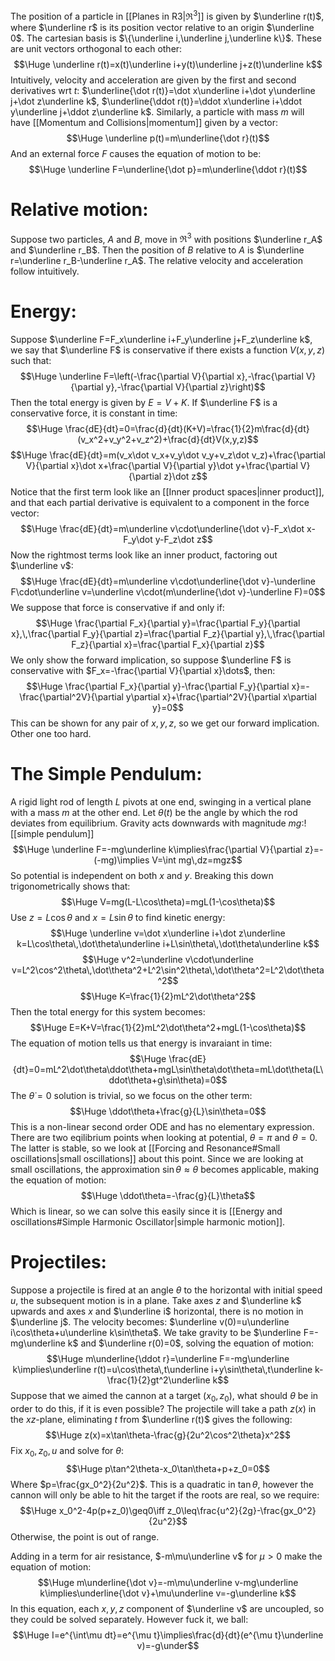 
The position of a particle in [[Planes in R3|$\Re^3$]] is given by $\underline r(t)$, where $\underline r$ is its position vector relative to an origin $\underline 0$. The cartesian basis is $\{\underline i,\underline j,\underline k\}$. These are unit vectors orthogonal to each other:$$\Huge \underline r(t)=x(t)\underline i+y(t)\underline j+z(t)\underline k$$Intuitively, velocity and acceleration are given by the first and second derivatives wrt $t$: $\underline{\dot r(t)}=\dot x\underline i+\dot y\underline j+\dot z\underline k$, $\underline{\ddot r(t)}=\ddot x\underline i+\ddot y\underline j+\ddot z\underline k$. Similarly, a particle with mass $m$ will have [[Momentum and Collisions|momentum]] given by a vector:$$\Huge \underline p(t)=m\underline{\dot r}(t)$$And an external force $F$ causes the equation of motion to be:$$\Huge \underline F=\underline{\dot p}=m\underline{\ddot r}(t)$$

# Relative motion:

Suppose two particles, $A$ and $B$, move in $\Re^3$ with positions $\underline r_A$ and $\underline r_B$. Then the position of $B$ relative to $A$ is $\underline r=\underline r_B-\underline r_A$. The relative velocity and acceleration follow intuitively.

# Energy:

Suppose $\underline F=F_x\underline i+F_y\underline j+F_z\underline k$, we say that $\underline F$ is conservative if there exists a function $V(x,y,z)$ such that:$$\Huge \underline F=\left(-\frac{\partial V}{\partial x},-\frac{\partial V}{\partial y},-\frac{\partial V}{\partial z}\right)$$Then the total energy is given by $E=V+K$. If $\underline F$ is a conservative force, it is constant in time:$$\Huge \frac{dE}{dt}=0=\frac{d}{dt}(K+V)=\frac{1}{2}m\frac{d}{dt}(v_x^2+v_y^2+v_z^2)+\frac{d}{dt}V(x,y,z)$$$$\Huge \frac{dE}{dt}=m(v_x\dot v_x+v_y\dot v_y+v_z\dot v_z)+\frac{\partial V}{\partial x}\dot x+\frac{\partial V}{\partial y}\dot y+\frac{\partial V}{\partial z}\dot z$$Notice that the first term look like an [[Inner product spaces|inner product]], and that each partial derivative is equivalent to a component in the force vector:$$\Huge \frac{dE}{dt}=m\underline v\cdot\underline{\dot v}-F_x\dot x-F_y\dot y-F_z\dot z$$Now the rightmost terms look  like an inner product, factoring out $\underline v$:$$\Huge \frac{dE}{dt}=m\underline v\cdot\underline{\dot v}-\underline F\cdot\underline v=\underline v\cdot(m\underline{\dot v}-\underline F)=0$$
We suppose that force is conservative if and only if:$$\Huge \frac{\partial F_x}{\partial y}=\frac{\partial F_y}{\partial x},\,\frac{\partial F_y}{\partial z}=\frac{\partial F_z}{\partial y},\,\frac{\partial F_z}{\partial x}=\frac{\partial F_x}{\partial z}$$We only show the forward implication, so suppose $\underline F$ is conservative with $F_x=-\frac{\partial V}{\partial x}\dots$, then:$$\Huge \frac{\partial F_x}{\partial y}-\frac{\partial F_y}{\partial x}=-\frac{\partial^2V}{\partial y\partial x}+\frac{\partial^2V}{\partial x\partial y}=0$$This can be shown for any pair of $x,y,z$, so we get our forward implication. Other one too hard.

# The Simple Pendulum:

A rigid light rod of length $L$ pivots at one end, swinging in a vertical plane with a mass $m$ at the other end. Let $\theta(t)$ be the angle by which the rod deviates from equilibrium. Gravity acts downwards with magnitude $mg$:![[simple pendulum]]$$\Huge \underline F=-mg\underline k\implies\frac{\partial V}{\partial z}=-(-mg)\implies V=\int mg\,dz=mgz$$So potential is independent on both $x$ and $y$. Breaking this down trigonometrically shows that:$$\Huge V=mg(L-L\cos\theta)=mgL(1-\cos\theta)$$Use $z=L\cos\theta$ and $x=L\sin\theta$ to find kinetic energy:$$\Huge \underline v=\dot x\underline i+\dot z\underline k=L\cos\theta\,\dot\theta\underline i+L\sin\theta\,\dot\theta\underline k$$$$\Huge v^2=\underline v\cdot\underline v=L^2\cos^2\theta\,\dot\theta^2+L^2\sin^2\theta\,\dot\theta^2=L^2\dot\theta^2$$$$\Huge K=\frac{1}{2}mL^2\dot\theta^2$$Then the total energy for this system becomes:$$\Huge E=K+V=\frac{1}{2}mL^2\dot\theta^2+mgL(1-\cos\theta)$$The equation of motion tells us that energy is invaraiant in time:$$\Huge \frac{dE}{dt}=0=mL^2\dot\theta\ddot\theta+mgL\sin\theta\dot\theta=mL\dot\theta(L\ddot\theta+g\sin\theta)=0$$The $\dot\theta=0$ solution is trivial, so we focus on the other term:$$\Huge \ddot\theta+\frac{g}{L}\sin\theta=0$$This is a non-linear second order ODE and has no elementary expression. There are two eqilibrium points when looking at potential, $\theta=\pi$ and $\theta=0$. The latter is stable, so we look at [[Forcing and Resonance#Small oscillations|small oscillations]] about this point. Since we are looking at small oscillations, the approximation $\sin\theta\approx\theta$ becomes applicable, making the equation of motion:$$\Huge \ddot\theta=-\frac{g}{L}\theta$$Which is linear, so we can solve this easily since it is [[Energy and oscillations#Simple Harmonic Oscillator|simple harmonic motion]].

# Projectiles:

Suppose a projectile is fired at an angle $\theta$ to the horizontal with initial speed $u$, the subsequent motion is in a plane. Take axes $z$ and $\underline k$ upwards and axes $x$ and $\underline i$ horizontal, there is no motion in $\underline j$. The velocity becomes: $\underline v(0)=u\underline i\cos\theta+u\underline k\sin\theta$. We take gravity to be $\underline F=-mg\underline k$ and $\underline r(0)=0$, solving the equation of motion:$$\Huge m\underline{\ddot r}=\underline F=-mg\underline k\implies\underline r(t)=u\cos\theta\,t\underline i+y\sin\theta\,t\underline k-\frac{1}{2}gt^2\underline k$$
Suppose that we aimed the cannon at a target $(x_0,z_0)$, what should $\theta$ be in order to do this, if it is even possible? The projectile will take a path $z(x)$ in the $xz$-plane, eliminating $t$ from $\underline r(t)$ gives the following:$$\Huge z(x)=x\tan\theta-\frac{g}{2u^2\cos^2\theta}x^2$$Fix $x_0,z_0,u$ and solve for $\theta$:$$\Huge p\tan^2\theta-x_0\tan\theta+p+z_0=0$$Where $p=\frac{gx_0^2}{2u^2}$. This is a quadratic in $\tan\theta$, however the cannon will only be able to hit the target if the roots are real, so we require:$$\Huge x_0^2-4p(p+z_0)\geq0\iff z_0\leq\frac{u^2}{2g}-\frac{gx_0^2}{2u^2}$$Otherwise, the point is out of range.

Adding in a term for air resistance, $-m\mu\underline v$ for $\mu>0$ make the equation of motion:$$\Huge m\underline{\dot v}=-m\mu\underline v-mg\underline k\implies\underline{\dot v}+\mu\underline v=-g\underline k$$In this equation, each $x,y,z$ component of $\underline v$ are uncoupled, so they could be solved separately. However fuck it, we ball:$$\Huge I=e^{\int\mu dt}=e^{\mu t}\implies\frac{d}{dt}(e^{\mu t}\underline v)=-g\under$$